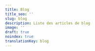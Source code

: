 ```yaml
---
title: Blog
title_seo: ''
slug: blog
description: Liste des articles de blog
image: ''
draft: true
noindex: true
translationKey: blog
---
```

